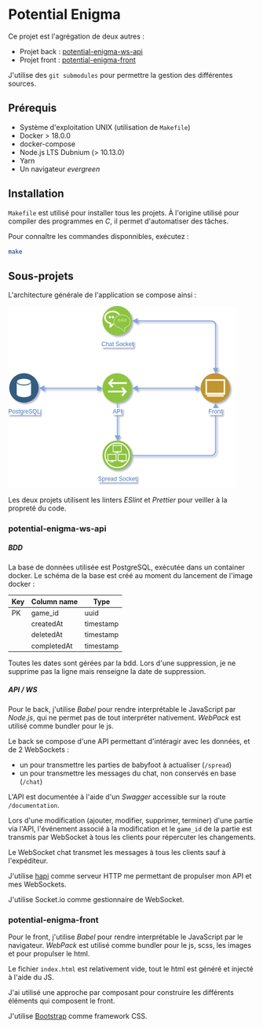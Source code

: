 # Potential Enigma

Ce projet est l'agrégation de deux autres :

- Projet back : [potential-enigma-ws-api](https://github.com/sylvainDNS/potential-enigma-ws-api)
- Projet front : [potential-enigma-front](https://github.com/sylvainDNS/potential-enigma-front)

J'utilise des `git submodules` pour permettre la gestion des différentes sources.

## Prérequis

- Système d'exploitation UNIX (utilisation de `Makefile`)
- Docker > 18.0.0
- docker-compose
- Node.js LTS Dubnium (> 10.13.0)
- Yarn
- Un navigateur _evergreen_

## Installation

`Makefile` est utilisé pour installer tous les projets. À l'origine utilisé pour compiler des programmes en _C_, il permet d'automatiser des tâches.

Pour connaître les commandes disponnibles, exécutez :

```sh
make
```

## Sous-projets

L'architecture générale de l'application se compose ainsi :

![Architecture](./images/archi.png)

Les deux projets utilisent les linters _ESlint_ et _Prettier_ pour veiller à la propreté du code.

### potential-enigma-ws-api

##### BDD

La base de données utilisée est PostgreSQL, exécutée dans un container docker.
Le schéma de la base est créé au moment du lancement de l'image docker :

| Key | Column name | Type      |
| --- | ----------- | --------- |
| PK  | game_id     | uuid      |
|     | createdAt   | timestamp |
|     | deletedAt   | timestamp |
|     | completedAt | timestamp |

Toutes les dates sont gérées par la bdd. Lors d'une suppression, je ne supprime pas la ligne mais renseigne la date de suppression.

##### API / WS

Pour le back, j'utilise _Babel_ pour rendre interprétable le JavaScript par _Node.js_, qui ne permet pas de tout interpréter nativement. _WebPack_ est utilisé comme bundler pour le js.

Le back se compose d'une API permettant d'intéragir avec les données, et de 2 WebSockets :

- un pour transmettre les parties de babyfoot à actualiser (`/spread`)
- un pour transmettre les messages du chat, non conservés en base (`/chat`)

L'API est documentée à l'aide d'un _Swagger_ accessible sur la route `/documentation`.

Lors d'une modification (ajouter, modifier, supprimer, terminer) d'une partie via l'API, l'événement associé à la modification et le `game_id` de la partie est transmis par WebSocket à tous les clients pour répercuter les changements.

Le WebSocket chat transmet les messages à tous les clients sauf à l'expéditeur.

J'utilise [hapi](https://hapijs.com/) comme serveur HTTP me permettant de propulser mon API et mes WebSockets.

J'utilise Socket.io comme gestionnaire de WebSocket.

### potential-enigma-front

Pour le front, j'utilise _Babel_ pour rendre interprétable le JavaScript par le navigateur. _WebPack_ est utilisé comme bundler pour le js, scss, les images et pour propulser le html.

Le fichier `index.html` est relativement vide, tout le html est généré et injecté à l'aide du JS.

J'ai utilisé une approche par composant pour construire les différents éléments qui composent le front.

J'utilise [Bootstrap](https://getbootstrap.com/) comme framework CSS.
